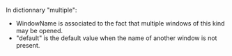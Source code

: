 In dictionnary "multiple":
* WindowName is associated to the fact that multiple windows of this kind may be opened.
* "default" is the default value when the name of another window is not present.